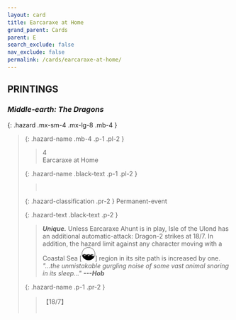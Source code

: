 ```yaml
---
layout: card
title: Earcaraxe at Home
grand_parent: Cards
parent: E
search_exclude: false
nav_exclude: false
permalink: /cards/earcaraxe-at-home/
---
```


## PRINTINGS


### _Middle-earth: The Dragons_

{: .hazard .mx-sm-4 .mx-lg-8 .mb-4 }
> {: .hazard-name .mb-4 .p-1 .pl-2 }
> > <div class="hazard-mp">4</div>
> > <div class="card-name">Earcaraxe at Home</div>
>
> {: .hazard-name .black-text .p-1 .pl-2 }
> > &nbsp;
>
> {: .hazard-classification .pr-2 }
> Permanent-event
>
> {: .hazard-text .black-text .p-2 }
> > _**Unique.**_ Unless Earcaraxe Ahunt is in play, Isle of the Ulond has an additional automatic-attack: Dragon-2 strikes at 18/7. In addition, the hazard limit against any character moving with a Coastal Sea \[![](/assets/images/coastalsea.svg)] region in its site path is increased by one. <br>_"...the unmistakable gurgling noise of some vast animal snoring in its sleep..."_ ***---Hob*** 
>
> {: .hazard-name .p-1 .pr-2 }
> > <div class="card-shield">【18/7】</div>
> > <div class="card-corruption">&nbsp;</div>
